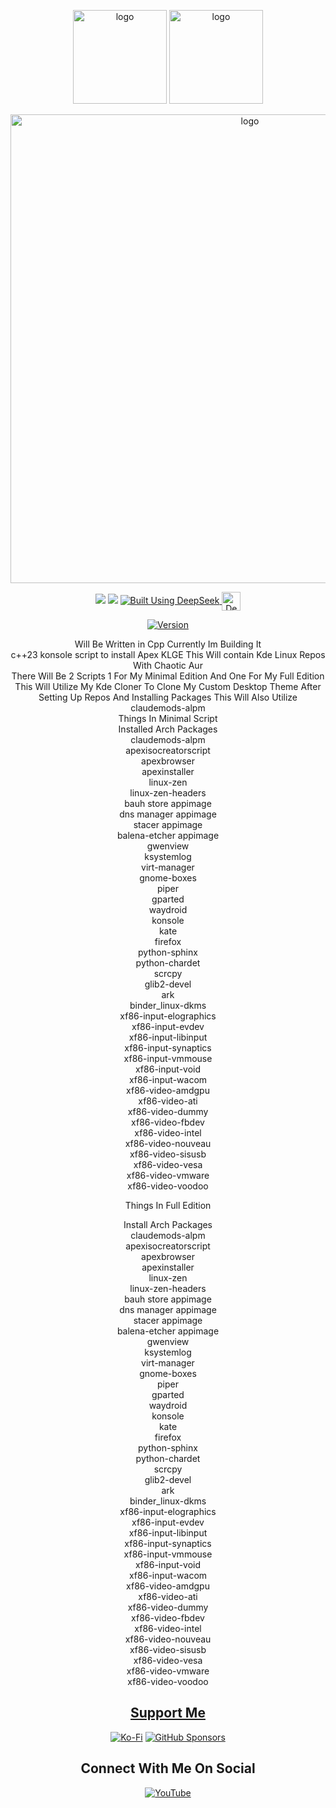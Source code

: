 
</p>
<p align="center">
	 <img width="150" src="https://i.postimg.cc/c4VPgzBp/Apex-Browser.png" alt="logo">

<img width="150" src="https://i.postimg.cc/d0xJp0HW/pirate-ship.png" alt="logo">

<p align="center">
<img width="750" src="https://i.postimg.cc/N06gqGwN/Apex-Kde-Linux-Gamers-Edition-B-2-20-2025.png" alt="logo">


<div align="center">

  <a href="https://www.linux.org" target="_blank"><img src="https://img.shields.io/badge/OS-Linux-e06c75?style=for-the-badge&logo=linux" /></a>
	<a href="https://archlinux.org" target="_blank"><img src="https://img.shields.io/badge/DISTRO-Arch-56b6c2?style=for-the-badge&logo=arch-linux" /></a>
  </a>
  <a href="https://chat.deepseek.com/" target="_blank">
  <img src="https://img.shields.io/badge/Built_Using-DeepSeek-4D6BFE?style=for-the-badge&logo=deepseek&logoColor=4D6BFE" alt="Built Using DeepSeek">
  <img src="https://i.postimg.cc/ydBbyvRt/Deepseek.jpg" alt="DeepSeek Logo" style="height: 30px; vertical-align: middle;">
</a>

<div align="center">

[![Version](https://img.shields.io/github/v/release/claudemods/?color=FFD700&label=Latest%20Release&style=for-the-badge)]()


</div>


<div align="center">
 Will Be Written in Cpp Currently Im Building It
  <div align="center">
c++23 konsole script to install Apex KLGE This Will contain Kde Linux Repos With Chaotic Aur
<div align="center">
There Will Be 2 Scripts 1 For My Minimal Edition And One For My Full Edition
  <div align="center">
This Will Utilize My Kde Cloner To Clone My Custom Desktop Theme After Setting Up Repos And Installing Packages 
This Will Also Utilize claudemods-alpm

<div align="centre">
Things In Minimal Script
<div align="centre">
Installed Arch Packages
<div align="centre">
claudemods-alpm
<div align="centre">
apexisocreatorscript
<div align="centre">
apexbrowser
<div align="centre">
apexinstaller
<div align="centre">
linux-zen
<div align="centre">
linux-zen-headers
<div align="centre">
bauh store appimage
<div align="centre">
dns manager appimage
<div align="centre">
stacer appimage
<div align="centre">
balena-etcher appimage
<div align="centre">
gwenview
<div align="centre">
ksystemlog
<div align="centre">
virt-manager
<div align="centre">
gnome-boxes
<div align="centre">
piper
<div align="centre">
gparted
<div align="centre">
waydroid
<div align="centre">
konsole
<div align="centre">
kate
<div align="centre">
firefox
<div align="centre">
python-sphinx
<div align="centre">
python-chardet
<div align="centre">
scrcpy
<div align="centre">
glib2-devel
<div align="centre">
ark
<div align="centre">
binder_linux-dkms
<div align="centre">
xf86-input-elographics
<div align="centre">
xf86-input-evdev
<div align="centre">
xf86-input-libinput
<div align="centre">
xf86-input-synaptics
<div align="centre">
xf86-input-vmmouse
<div align="centre">
xf86-input-void
<div align="centre">
xf86-input-wacom
<div align="centre">
xf86-video-amdgpu
<div align="centre">
xf86-video-ati
<div align="centre">
xf86-video-dummy
<div align="centre">
xf86-video-fbdev
<div align="centre">
xf86-video-intel
<div align="centre">
xf86-video-nouveau
<div align="centre">
xf86-video-sisusb
<div align="centre">
xf86-video-vesa
<div align="centre">
xf86-video-vmware
<div align="centre">
xf86-video-voodoo
<div align="centre">

Things In Full Edition
<div align="centre">
Install Arch Packages
<div align="centre">
claudemods-alpm
<div align="centre">
apexisocreatorscript
<div align="centre">
apexbrowser
<div align="centre">
apexinstaller
<div align="centre">
linux-zen
<div align="centre">
linux-zen-headers
<div align="centre">
bauh store appimage
<div align="centre">
dns manager appimage
<div align="centre">
stacer appimage
<div align="centre">
balena-etcher appimage
<div align="centre">
gwenview
<div align="centre">
ksystemlog
<div align="centre">
virt-manager
<div align="centre">
gnome-boxes
<div align="centre">
piper
<div align="centre">
gparted
<div align="centre">
waydroid
<div align="centre">
konsole
<div align="centre">
kate
<div align="centre">
firefox
<div align="centre">
python-sphinx
<div align="centre">
python-chardet
<div align="centre">
scrcpy
<div align="centre">
glib2-devel
<div align="centre">
ark
<div align="centre">
binder_linux-dkms
<div align="centre">
xf86-input-elographics
<div align="centre">
xf86-input-evdev
<div align="centre">
xf86-input-libinput
<div align="centre">
xf86-input-synaptics
<div align="centre">
xf86-input-vmmouse
<div align="centre">
xf86-input-void
<div align="centre">
xf86-input-wacom
<div align="centre">
xf86-video-amdgpu
<div align="centre">
xf86-video-ati
<div align="centre">
xf86-video-dummy
<div align="centre">
xf86-video-fbdev
<div align="centre">
xf86-video-intel
<div align="centre">
xf86-video-nouveau
<div align="centre">
xf86-video-sisusb
<div align="centre">
xf86-video-vesa
<div align="centre">
xf86-video-vmware
<div align="centre">
xf86-video-voodoo





</div>

<div align="center">

</div>

<div align="center">


## [ Support Me ](https://www.paypal.com/paypalme/claudemods?country.x=GB&locale)


</div>
<div align="center">

[![Ko-Fi](https://img.shields.io/badge/Ko--fi-F16061?style=for-the-badge&label=claudemods&color=3399FF&Linux&logo=ko-fi&logoColor=white)](https://ko-fi.com/claudemods)
[![GitHub Sponsors](https://img.shields.io/badge/sponsor-30363D?style=for-the-badge&label=claudemods&color=A836FF&logo=GitHub-Sponsors&logoColor=#white)](https://github.com/sponsors/claudemods)</div>

<div align="center">



<div align="center">

<h2 align="center"> Connect With Me On Social </h2>

<div align="center">

[![YouTube](https://img.shields.io/youtube/channel/subscribers/UC6OgAhBq7Ocb5g1bQfVSd0Q?color=ff0000&label=Youtube&logo=youtube&style=palstic)](https://youtube.com/@claudemods)


